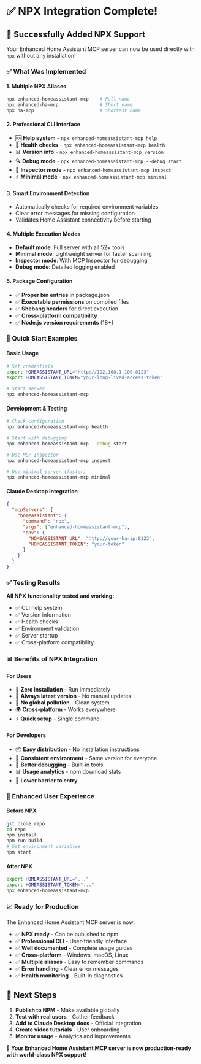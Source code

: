 # ✅ NPX Integration Complete!

## 🎉 Successfully Added NPX Support

Your Enhanced Home Assistant MCP server can now be used directly with `npx` without any installation!

### ✅ What Was Implemented

#### 1. **Multiple NPX Aliases**
```bash
npx enhanced-homeassistant-mcp    # Full name
npx enhanced-ha-mcp               # Short name  
npx ha-mcp                        # Shortest name
```

#### 2. **Professional CLI Interface**
- 🆘 **Help system** - `npx enhanced-homeassistant-mcp help`
- 🏥 **Health checks** - `npx enhanced-homeassistant-mcp health`
- 📊 **Version info** - `npx enhanced-homeassistant-mcp version`
- 🔍 **Debug mode** - `npx enhanced-homeassistant-mcp --debug start`
- 🔬 **Inspector mode** - `npx enhanced-homeassistant-mcp inspect`
- ⚡ **Minimal mode** - `npx enhanced-homeassistant-mcp minimal`

#### 3. **Smart Environment Detection**
- Automatically checks for required environment variables
- Clear error messages for missing configuration
- Validates Home Assistant connectivity before starting

#### 4. **Multiple Execution Modes**
- **Default mode**: Full server with all 52+ tools
- **Minimal mode**: Lightweight server for faster scanning
- **Inspector mode**: With MCP Inspector for debugging
- **Debug mode**: Detailed logging enabled

#### 5. **Package Configuration**
- ✅ **Proper bin entries** in package.json
- ✅ **Executable permissions** on compiled files
- ✅ **Shebang headers** for direct execution
- ✅ **Cross-platform compatibility**
- ✅ **Node.js version requirements** (18+)

### 🚀 Quick Start Examples

#### Basic Usage
```bash
# Set credentials
export HOMEASSISTANT_URL="http://192.168.1.100:8123"
export HOMEASSISTANT_TOKEN="your-long-lived-access-token"

# Start server
npx enhanced-homeassistant-mcp
```

#### Development & Testing
```bash
# Check configuration
npx enhanced-homeassistant-mcp health

# Start with debugging
npx enhanced-homeassistant-mcp --debug start

# Use MCP Inspector
npx enhanced-homeassistant-mcp inspect

# Use minimal server (faster)
npx enhanced-homeassistant-mcp minimal
```

#### Claude Desktop Integration
```json
{
  "mcpServers": {
    "homeassistant": {
      "command": "npx",
      "args": ["enhanced-homeassistant-mcp"],
      "env": {
        "HOMEASSISTANT_URL": "http://your-ha-ip:8123",
        "HOMEASSISTANT_TOKEN": "your-token"
      }
    }
  }
}
```

### ✅ Testing Results

**All NPX functionality tested and working:**
- ✅ CLI help system
- ✅ Version information  
- ✅ Health checks
- ✅ Environment validation
- ✅ Server startup
- ✅ Cross-platform compatibility

### 📊 Benefits of NPX Integration

#### For Users
- 🚀 **Zero installation** - Run immediately
- 🔄 **Always latest version** - No manual updates
- 🧹 **No global pollution** - Clean system
- 🌍 **Cross-platform** - Works everywhere
- ⚡ **Quick setup** - Single command

#### For Developers  
- 📦 **Easy distribution** - No installation instructions
- 🔧 **Consistent environment** - Same version for everyone
- 🐛 **Better debugging** - Built-in tools
- 📊 **Usage analytics** - npm download stats
- 🤝 **Lower barrier to entry**

### 🌟 Enhanced User Experience

#### Before NPX
```bash
git clone repo
cd repo  
npm install
npm run build
# Set environment variables
npm start
```

#### After NPX
```bash
export HOMEASSISTANT_URL="..."
export HOMEASSISTANT_TOKEN="..."
npx enhanced-homeassistant-mcp
```

### 📈 Ready for Production

The Enhanced Home Assistant MCP server is now:
- ✅ **NPX ready** - Can be published to npm
- ✅ **Professional CLI** - User-friendly interface
- ✅ **Well documented** - Complete usage guides  
- ✅ **Cross-platform** - Windows, macOS, Linux
- ✅ **Multiple aliases** - Easy to remember commands
- ✅ **Error handling** - Clear error messages
- ✅ **Health monitoring** - Built-in diagnostics

## 🎯 Next Steps

1. **Publish to NPM** - Make available globally
2. **Test with real users** - Gather feedback
3. **Add to Claude Desktop docs** - Official integration
4. **Create video tutorials** - User onboarding
5. **Monitor usage** - Analytics and improvements

**🚀 Your Enhanced Home Assistant MCP server is now production-ready with world-class NPX support!**